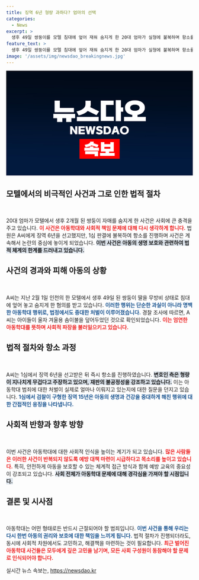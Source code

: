 ```yaml
---
title: 징역 6년 형량 과하다? 엄마의 선택
categories:
  - News
excerpt: >
  생후 49일 쌍둥이를 모텔 침대에 엎어 재워 숨지게 한 20대 엄마가 실형에 불복하며 항소를 제기했다. 1심에서 징역 6년을 선고받은 그녀는 형량이 무겁다고 주장, 2심 재판이 예고됐다. 이 사건의 전말이 궁금하다면 클릭하세요!
feature_text: >
  생후 49일 쌍둥이를 모텔 침대에 엎어 재워 숨지게 한 20대 엄마가 실형에 불복하며 항소를 제기했다. 1심에서 징역 6년을 선고받은 그녀는 형량이 무겁다고 주장, 2심 재판이 예고됐다. 이 사건의 전말이 궁금하다면 클릭하세요!
image: '/assets/img/newsdao_breakingnews.jpg'
---
```


<p><img src="/assets/img/newsdao_breakingnews.jpg" alt="pcversion 속보" /></p>

<h2 data-ke-size="size26">모텔에서의 비극적인 사건과 그로 인한 법적 절차</h2>

<p data-ke-size="size16">&nbsp;</p>

<p>20대 엄마가 모텔에서 생후 2개월 된 쌍둥이 자매를 숨지게 한 사건은 사회에 큰 충격을 주고 있습니다. <b><span style="color: #ee2323;">이 사건은 아동학대와 사회적 책임 문제에 대해 다시 생각하게 합니다.</span></b> 법원은 A씨에게 징역 6년을 선고했지만, 1심 판결에 불복하여 항소를 진행하며 사건은 계속해서 논란의 중심에 놓이게 되었습니다. <b><span style="background-color: #21538527;">이번 사건은 아동의 생명 보호와 관련하여 법적 체계의 한계를 드러내고 있습니다.</span></b></p>

<h2 data-ke-size="size26">사건의 경과와 피해 아동의 상황</h2>

<p data-ke-size="size16">&nbsp;</p>

<p>A씨는 지난 2월 1일 인천의 한 모텔에서 생후 49일 된 쌍둥이 딸을 무방비 상태로 침대에 엎어 놓고 숨지게 한 혐의를 받고 있습니다. <b><span style="color: #1a5490;">이러한 행위는 단순한 과실이 아니라 명백한 아동학대 행위로, 법정에서도 중대한 처벌이 이루어졌습니다.</span></b> 경찰 조사에 따르면, A씨는 아이들이 울자 겨울용 솜이불을 덮어두었던 것으로 확인되었습니다. <b><span style="color: #ee2323;">이는 엄연한 아동학대를 뜻하며 사회적 파장을 불러일으키고 있습니다.</span></b></p>

<h2 data-ke-size="size26">법적 절차와 항소 과정</h2>

<p data-ke-size="size16">&nbsp;</p>

<p>A씨는 1심에서 징역 6년을 선고받은 뒤 즉시 항소를 진행하였습니다. <b><span style="background-color: #21538527;">변호인 측은 형량이 지나치게 무겁다고 주장하고 있으며, 재판의 불공정성을 강조하고 있습니다.</span></b> 이는 아동학대 범죄에 대한 처벌이 실제로 얼마나 이뤄지고 있는지에 대한 질문을 던지고 있습니다. <b><span style="color: #1a5490;">1심에서 검찰이 구형한 징역 15년은 아동의 생명과 건강을 중대하게 해친 행위에 대한 간접적인 응징을 나타냅니다.</span></b></p>

<h2 data-ke-size="size26">사회적 반향과 향후 방향</h2>

<p data-ke-size="size16">&nbsp;</p>

<p>이번 사건은 아동학대에 대한 사회적 인식을 높이는 계기가 되고 있습니다. <b><span style="color: #ee2323;">많은 사람들은 이러한 사건이 반복되지 않도록 예방 대책 마련이 시급하다고 목소리를 높이고 있습니다.</span></b> 특히, 안전하게 아동을 보호할 수 있는 체계적 접근 방식과 함께 예방 교육의 중요성이 강조되고 있습니다. <b><span style="background-color: #21538527;">사회 전체가 아동학대 문제에 대해 경각심을 가져야 할 시점입니다.</span></b></p>

<h2 data-ke-size="size26">결론 및 시사점</h2>

<p data-ke-size="size16">&nbsp;</p>

<p>아동학대는 어떤 형태로든 반드시 근절되어야 할 범죄입니다. <b><span style="color: #1a5490;">이번 사건을 통해 우리는 다시 한번 아동의 권리와 보호에 대한 책임을 느끼게 됩니다.</span></b> 법적 절차가 진행되더라도, 동시에 사회적 차원에서도 고민하고, 해결책을 마련하는 것이 필요합니다. <b><span style="color: #ee2323;">최근 벌어진 아동학대 사건들은 모두에게 깊은 고민을 남기며, 모든 사회 구성원이 동참해야 할 문제로 인식되어야 합니다.</span></b></p>

<p data-ke-size="size16"></p>
실시간 뉴스 속보는, <a href="https://newsdao.kr" rel="dofollow">https://newsdao.kr</a>


